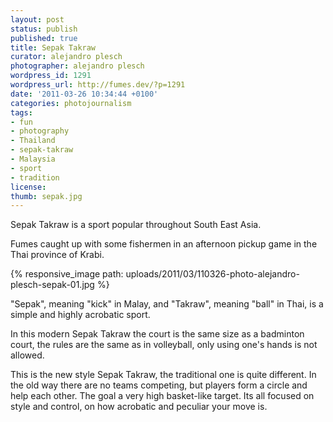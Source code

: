 ```yaml
---
layout: post
status: publish
published: true
title: Sepak Takraw
curator: alejandro plesch
photographer: alejandro plesch
wordpress_id: 1291
wordpress_url: http://fumes.dev/?p=1291
date: '2011-03-26 10:34:44 +0100'
categories: photojournalism
tags:
- fun
- photography
- Thailand
- sepak-takraw
- Malaysia
- sport
- tradition
license:
thumb: sepak.jpg
---
```

Sepak Takraw is a sport popular throughout South East Asia.  

Fumes caught up with some fishermen in an afternoon pickup game in the Thai province of Krabi.

{% responsive_image path: uploads/2011/03/110326-photo-alejandro-plesch-sepak-01.jpg %}

"Sepak", meaning "kick" in Malay, and "Takraw", meaning "ball" in Thai, is a simple and highly acrobatic sport.  

In this modern Sepak Takraw the court is the same size as a badminton court, the rules are the same as in volleyball, only using one's hands is not allowed.  

This is the new style Sepak Takraw, the traditional one is quite different. In the old way there are no teams competing, but players form a circle and help each other. The goal a very high basket-like target. Its all focused on style and control, on how acrobatic and peculiar your move is.


